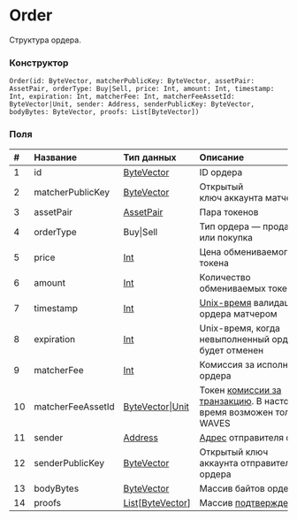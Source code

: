 # Order

Структура ордера.

### Конструктор

``` ride
Order(id: ByteVector, matcherPublicKey: ByteVector, assetPair: AssetPair, orderType: Buy|Sell, price: Int, amount: Int, timestamp: Int, expiration: Int, matcherFee: Int, matcherFeeAssetId: ByteVector|Unit, sender: Address, senderPublicKey: ByteVector, bodyBytes: ByteVector, proofs: List[ByteVector])
```

### Поля

| # | Название | Тип данных | Описание |
| :--- | :--- | :--- | :--- |
| 1 | id | [ByteVector](/ru/ride/data-types/byte-vector.md) | ID ордера |
| 2 | matcherPublicKey | [ByteVector](/ru/ride/data-types/byte-vector.md) | Открытый ключ аккаунта матчера |
| 3 | assetPair | [AssetPair](/ru/ride/structures/common-structures/asset-pair.md) | Пара токенов |
| 4 | orderType | Buy&#124;Sell | Тип ордера — продажа или покупка |
| 5 | price | [Int](/ru/ride/data-types/int.md) | Цена обмениваемого токена |
| 6 | amount | [Int](/ru/ride/data-types/int.md) | Количество обмениваемых токенов |
| 7 | timestamp | [Int](/ru/ride/data-types/int.md) | [Unix-время](https://ru.wikipedia.org/wiki/Unix-время) валидации ордера матчером |
| 8 | expiration | [Int](/ru/ride/data-types/int.md) | Unix-время, когда невыполненный ордер будет отменен |
| 9 | matcherFee | [Int](/ru/ride/data-types/int.md) | Комиссия за исполнение ордера |
| 10 | matcherFeeAssetId | [ByteVector](/ru/ride/data-types/byte-vector.md)&#124;[Unit](/ru/ride/data-types/unit.md) | Токен [комиссии за транзакцию](/ru/blockchain/transaction/transaction-fee.md). В настоящее время возможен только WAVES |
| 11 | sender | [Address](/ru/ride/structures/common-structures/address.md) | [Адрес](/ru/blockchain/account/address.md) отправителя ордера |
| 12 | senderPublicKey | [ByteVector](/ru/ride/data-types/byte-vector.md) | Открытый ключ аккаунта отправителя ордера |
| 13 | bodyBytes | [ByteVector](/ru/ride/data-types/byte-vector.md) | Массив байтов ордера |
| 14 | proofs | [List](/ru/ride/data-types/list.md)[[ByteVector](/ru/ride/data-types/byte-vector.md)] | Массив [подтверждений](/ru/blockchain/transaction/transaction-proof.md) |
